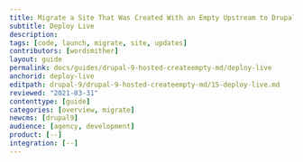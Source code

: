 ```yaml
---
title: Migrate a Site That Was Created With an Empty Upstream to Drupal 9
subtitle: Deploy Live
description: 
tags: [code, launch, migrate, site, updates]
contributors: [wordsmither]
layout: guide
permalink: docs/guides/drupal-9-hosted-createempty-md/deploy-live
anchorid: deploy-live
editpath: drupal-9/drupal-9-hosted-createempty-md/15-deploy-live.md
reviewed: "2021-03-31"
contenttype: [guide]
categories: [overview, migrate]
newcms: [drupal9]
audience: [agency, development]
product: [--]
integration: [--]
---
```


<Partial file="drupal-9/deploy-live.md" />
